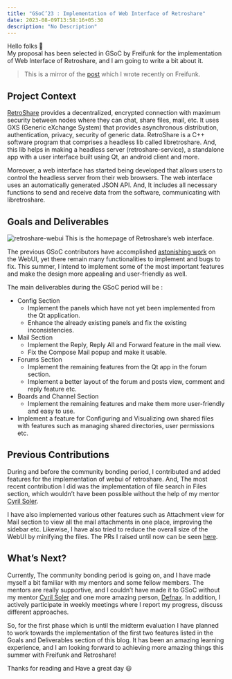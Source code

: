```yaml
---
title: "GSoC’23 : Implementation of Web Interface of Retroshare"
date: 2023-08-09T13:58:16+05:30
description: "No Description"
---
```


Hello folks 👋
<br/>
My proposal has been selected in GSoC by Freifunk for the implementation of Web
Interface of Retroshare, and I am going to write a bit about it.

> This is a mirror of the [post](https://blog.freifunk.net/2023/05/22/gsoc23-implementation-of-webui-of-retroshare/) which I wrote recently on Freifunk.

## Project Context

[RetroShare](https://github.com/Retroshare/Retroshare) provides a decentralized, encrypted connection with maximum security
between nodes where they can chat, share files, mail, etc. It uses GXS (Generic
eXchange System) that provides asynchronous distribution, authentication,
privacy, security of generic data. RetroShare is a C++ software program that
comprises a headless lib called libretroshare. And, this lib helps in making a
headless server (retroshare-service), a standalone app with a user interface
built using Qt, an android client and more.

Moreover, a web interface has started being developed that allows users to
control the headless server from their web browsers. The web interface uses an
automatically generated JSON API. And, It includes all necessary functions to
send and receive data from the software, communicating with libretroshare.

## Goals and Deliverables

![retroshare-webui](https://blog.freifunk.net/wp-content/uploads/2023/05/Retroshare-1-1536x841.png)
This is the homepage of Retroshare’s web interface.

The previous GSoC contributors have accomplished [astonishing work](https://blog.freifunk.net/2022/09/06/completing-the-retroshare-web-interface-gsoc22-final-report/) on the WebUI,
yet there remain many functionalities to implement and bugs to fix. This summer,
I intend to implement some of the most important features and make the design
more appealing and user-friendly as well.

The main deliverables during the GSoC period will be :

- Config Section
  - Implement the panels which have not yet been implemented from the Qt
    application.
  - Enhance the already existing panels and fix the existing inconsistencies.
- Mail Section
  - Implement the Reply, Reply All and Forward feature in the mail view.
  - Fix the Compose Mail popup and make it usable.
- Forums Section
  - Implement the remaining features from the Qt app in the forum section.
  - Implement a better layout of the forum and posts view, comment and reply
    feature etc.
- Boards and Channel Section
  - Implement the remaining features and make them more user-friendly and easy
    to use.
- Implement a feature for Configuring and Visualizing own shared files with
  features such as managing shared directories, user permissions etc.

## Previous Contributions

During and before the community bonding period, I contributed and added features
for the implementation of webui of retroshare. And, The most recent contribution
I did was the implementation of file search in Files section, which wouldn’t
have been possible without the help of my mentor [Cyril Soler](https://github.com/csoler).

I have also implemented various other features such as Attachment view for Mail
section to view all the mail attachments in one place, improving the sidebar
etc. Likewise, I have also tried to reduce the overall size of the WebUI by
minifying the files. The PRs I raised until now can be seen [here](https://github.com/RetroShare/RSNewWebUI/pulls?q=is%3Apr+author%3Azelfroster+).

## What’s Next?

Currently, The community bonding period is going on, and I have made myself a
bit familiar with my mentors and some fellow members. The mentors are really
supportive, and I couldn’t have made it to GSoC without my mentor [Cyril Soler](https://github.com/csoler)
and one more amazing person, [Defnax](https://github.com/defnax). In addition, I actively participate in
weekly meetings where I report my progress, discuss different approaches.

So, for the first phase which is until the midterm evaluation I have planned to
work towards the implementation of the first two features listed in the Goals
and Deliverables section of this blog. It has been an amazing learning
experience, and I am looking forward to achieving more amazing things this
summer with Freifunk and Retroshare!

Thanks for reading and Have a great day 😃
